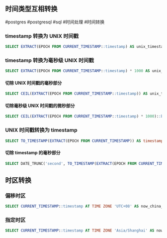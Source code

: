 ## 时间类型互相转换

#postgres #postgresql #sql #时间处理 #时间转换

### timestamp 转换为 UNIX 时间戳

```sql
SELECT EXTRACT(EPOCH FROM CURRENT_TIMESTAMP::timestamp) AS unix_timestamp;
```

### timestamp 转换为毫秒级 UNIX 时间戳

```sql
SELECT EXTRACT(EPOCH FROM CURRENT_TIMESTAMP::timestamp) * 1000 AS unix_timestamp_milli;
```

#### 切除 UNIX 时间戳的毫秒部分

```sql
SELECT CEIL(EXTRACT(EPOCH FROM CURRENT_TIMESTAMP::timestamp)) AS unix_timestamp;
```

#### 切除毫秒级 UNIX 时间戳的微秒部分

```sql
SELECT CEIL(EXTRACT(EPOCH FROM CURRENT_TIMESTAMP::timestamp) * 1000)::bigint AS unix_timestamp_milli;
```

### UNIX 时间戳转换为 timestamp

```sql
SELECT TO_TIMESTAMP(EXTRACT(EPOCH FROM CURRENT_TIMESTAMP)) AS timestamp;
```

#### 切除 timestamp 的毫秒部分

```sql
SELECT DATE_TRUNC('second', TO_TIMESTAMP(EXTRACT(EPOCH FROM CURRENT_TIMESTAMP))) AS timestamp;
```

## 时区转换

### 偏移时区

```sql
SELECT CURRENT_TIMESTAMP::timestamp AT TIME ZONE 'UTC+08' AS now_china_timstamp
```

### 指定时区

```sql
SELECT CURRENT_TIMESTAMP::timestamp AT TIME ZONE 'Asia/Shanghai' AS now_china_timstamp
```
